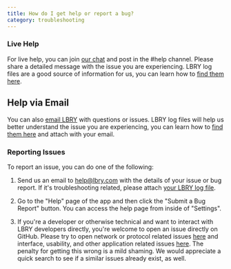 ```yaml
---
title: How do I get help or report a bug?
category: troubleshooting
---
```


### Live Help

For live help, you can join [our chat](https://chat.lbry.com) and post in the #help channel. Please share a detailed message with the issue you are experiencing. LBRY log files are a good source of information for us, you can learn how to [find them here](https://lbry.com/faq/how-to-find-lbry-log-file).

## Help via Email

You can also [email LBRY](mailto:help@lbry.com) with questions or issues. LBRY log files will help us better understand the issue you are experiencing, you can learn how to [find them here](https://lbry.com/faq/how-to-find-lbry-log-file) and attach with your email. 

### Reporting Issues

To report an issue, you can do one of the following:

1. Send us an email to [help@lbry.com](mailto:help@lbry.com) with the details of your issue or bug report. If it's troubleshooting related, please attach [your LBRY log file](https://lbry.com/faq/how-to-find-lbry-log-file).

1. Go to the "Help" page of the app and then click the "Submit a Bug Report" button. You can access the help page from inside of "Settings".

1. If you're a developer or otherwise technical and want to interact with LBRY developers directly, you're welcome to open an issue directly on GitHub. Please try to open network or protocol related issues [here](https://github.com/lbryio/lbry/issues) and interface, usability, and other application related issues [here](https://github.com/lbryio/lbry-app/issues). The penalty for getting this wrong is a mild shaming. We would appreciate a quick search to see if a similar issues already exist, as well. 


